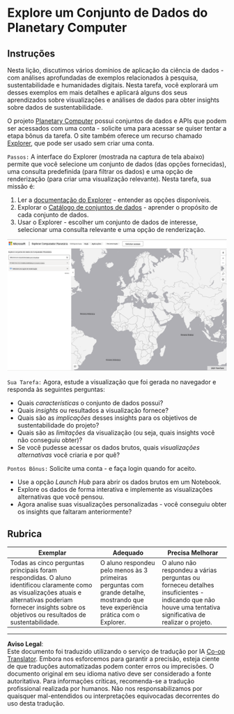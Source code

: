 <!--
CO_OP_TRANSLATOR_METADATA:
{
  "original_hash": "d1e05715f9d97de6c4f1fb0c5a4702c0",
  "translation_date": "2025-08-27T17:36:38+00:00",
  "source_file": "6-Data-Science-In-Wild/20-Real-World-Examples/assignment.md",
  "language_code": "br"
}
-->
# Explore um Conjunto de Dados do Planetary Computer

## Instruções

Nesta lição, discutimos vários domínios de aplicação da ciência de dados - com análises aprofundadas de exemplos relacionados à pesquisa, sustentabilidade e humanidades digitais. Nesta tarefa, você explorará um desses exemplos em mais detalhes e aplicará alguns dos seus aprendizados sobre visualizações e análises de dados para obter insights sobre dados de sustentabilidade.

O projeto [Planetary Computer](https://planetarycomputer.microsoft.com/) possui conjuntos de dados e APIs que podem ser acessados com uma conta - solicite uma para acessar se quiser tentar a etapa bônus da tarefa. O site também oferece um recurso chamado [Explorer](https://planetarycomputer.microsoft.com/explore), que pode ser usado sem criar uma conta.

`Passos:`
A interface do Explorer (mostrada na captura de tela abaixo) permite que você selecione um conjunto de dados (das opções fornecidas), uma consulta predefinida (para filtrar os dados) e uma opção de renderização (para criar uma visualização relevante). Nesta tarefa, sua missão é:

 1. Ler a [documentação do Explorer](https://planetarycomputer.microsoft.com/docs/overview/explorer/) - entender as opções disponíveis.
 2. Explorar o [Catálogo de conjuntos de dados](https://planetarycomputer.microsoft.com/catalog) - aprender o propósito de cada conjunto de dados.
 3. Usar o Explorer - escolher um conjunto de dados de interesse, selecionar uma consulta relevante e uma opção de renderização.

![O Explorer do Planetary Computer](../../../../translated_images/planetary-computer-explorer.c1e95a9b053167d64e2e8e4347cfb689e47e2037c33103fc1bbea1a149d4f85b.br.png)

`Sua Tarefa:`
Agora, estude a visualização que foi gerada no navegador e responda às seguintes perguntas:
 * Quais _características_ o conjunto de dados possui?
 * Quais _insights_ ou resultados a visualização fornece?
 * Quais são as _implicações_ desses insights para os objetivos de sustentabilidade do projeto?
 * Quais são as _limitações_ da visualização (ou seja, quais insights você não conseguiu obter)?
 * Se você pudesse acessar os dados brutos, quais _visualizações alternativas_ você criaria e por quê?

`Pontos Bônus:`
Solicite uma conta - e faça login quando for aceito.
 * Use a opção _Launch Hub_ para abrir os dados brutos em um Notebook.
 * Explore os dados de forma interativa e implemente as visualizações alternativas que você pensou.
 * Agora analise suas visualizações personalizadas - você conseguiu obter os insights que faltaram anteriormente?

## Rubrica

Exemplar | Adequado | Precisa Melhorar
--- | --- | --- |
Todas as cinco perguntas principais foram respondidas. O aluno identificou claramente como as visualizações atuais e alternativas poderiam fornecer insights sobre os objetivos ou resultados de sustentabilidade. | O aluno respondeu pelo menos às 3 primeiras perguntas com grande detalhe, mostrando que teve experiência prática com o Explorer. | O aluno não respondeu a várias perguntas ou forneceu detalhes insuficientes - indicando que não houve uma tentativa significativa de realizar o projeto. |

---

**Aviso Legal**:  
Este documento foi traduzido utilizando o serviço de tradução por IA [Co-op Translator](https://github.com/Azure/co-op-translator). Embora nos esforcemos para garantir a precisão, esteja ciente de que traduções automatizadas podem conter erros ou imprecisões. O documento original em seu idioma nativo deve ser considerado a fonte autoritativa. Para informações críticas, recomenda-se a tradução profissional realizada por humanos. Não nos responsabilizamos por quaisquer mal-entendidos ou interpretações equivocadas decorrentes do uso desta tradução.